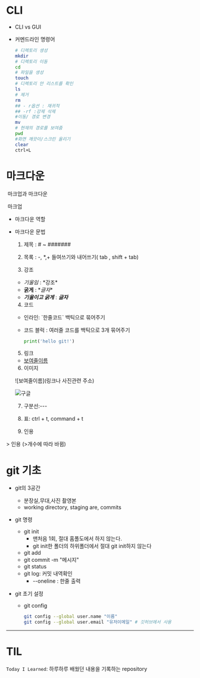 # CLI

- CLI vs GUI

- 커멘드라인 명령어

  ``` bash
  # 디렉토리 생성
  mkdir
  # 디렉토리 이동
  cd
  # 파일을 생성
  touch
  # 디렉토리 안 리스트를 확인
  ls
  # 제거
  rm
  ## - r옵션 : 재귀적
  ## -rf :강제 삭제
  #이동/ 경로 변경
  mv
  # 현재의 경로를 보여줌
  pwd
  #화면 깨끗이/스크린 올리기
  clear
  ctrl+L
  
  ```

# 마크다운

​	마크업과 마크다운

​	마크업

- 마크다운 역할
- 마크다운 문법

	1. 제목 : # ~ #######

	2. 목록 : \-, \*,\+ 들여쓰기와 내어쓰기( tab , shift + tab)

	3. 강조

    - *기울임* : \*강조*
    -  **굵게** : \**글자**
    - ***기울이고 굵게*** : ***글자***

	4. 코드

    - 인라인: \`한줄코드` 백틱으로 묶어주기

    - 코드 블럭 : 여러줄 코드를 백틱으로 3개 묶어주기

      ``` python
      print('hello git!')
      ```

      

	5. 링크

    - [보여줄이름](www.naver.com)

	6. 이미지

    \![보여줄이름]\(링크나 사진관련 주소)

    ![구글](https://media.vlpt.us/images/suzieep/post/a137794d-1f46-4af8-ac58-954d4dc0696f/logo-python.png)

	7. 구분선:\---

	8. 표: ctrl + t, command  + t

	9. 인용 

\> 인용 (>개수에 따라 바뀜)



# git 기초

- git의 3공간
  - 분장실,무대,사진 촬영본
  - working directory, staging are, commits



- git 명령

  - git init
    - 맨처음 1회, 절대 홈폴도에서 하지 않는다.
    - git init한 폴더의 하위폴더에서 절대 git init하지 않는다
  - git add
  - git commit -m "메시지"
  - git status
  - git log: 커밋 내역확인
    - --oneline : 한줄 출력

- git 초기 설정

  - git config 

    ``` bash
    git config --global user.name "이름"
    git config --global user.email "유저이메일" # 깃허브에서 사용
    ```



---

# TIL

`Today I Learned`: 하루하루 배웠던 내용을 기록하는 repository

